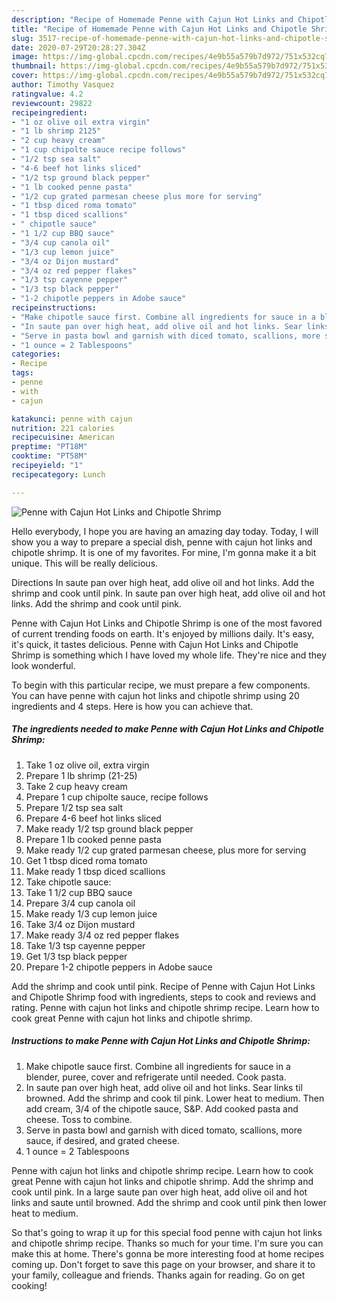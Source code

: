 ```yaml
---
description: "Recipe of Homemade Penne with Cajun Hot Links and Chipotle Shrimp"
title: "Recipe of Homemade Penne with Cajun Hot Links and Chipotle Shrimp"
slug: 3517-recipe-of-homemade-penne-with-cajun-hot-links-and-chipotle-shrimp
date: 2020-07-29T20:28:27.304Z
image: https://img-global.cpcdn.com/recipes/4e9b55a579b7d972/751x532cq70/penne-with-cajun-hot-links-and-chipotle-shrimp-recipe-main-photo.jpg
thumbnail: https://img-global.cpcdn.com/recipes/4e9b55a579b7d972/751x532cq70/penne-with-cajun-hot-links-and-chipotle-shrimp-recipe-main-photo.jpg
cover: https://img-global.cpcdn.com/recipes/4e9b55a579b7d972/751x532cq70/penne-with-cajun-hot-links-and-chipotle-shrimp-recipe-main-photo.jpg
author: Timothy Vasquez
ratingvalue: 4.2
reviewcount: 29822
recipeingredient:
- "1 oz olive oil extra virgin"
- "1 lb shrimp 2125"
- "2 cup heavy cream"
- "1 cup chipolte sauce recipe follows"
- "1/2 tsp sea salt"
- "4-6 beef hot links sliced"
- "1/2 tsp ground black pepper"
- "1 lb cooked penne pasta"
- "1/2 cup grated parmesan cheese plus more for serving"
- "1 tbsp diced roma tomato"
- "1 tbsp diced scallions"
- " chipotle sauce"
- "1 1/2 cup BBQ sauce"
- "3/4 cup canola oil"
- "1/3 cup lemon juice"
- "3/4 oz Dijon mustard"
- "3/4 oz red pepper flakes"
- "1/3 tsp cayenne pepper"
- "1/3 tsp black pepper"
- "1-2 chipotle peppers in Adobe sauce"
recipeinstructions:
- "Make chipotle sauce first. Combine all ingredients for sauce in a blender, puree, cover and refrigerate until needed. Cook pasta."
- "In saute pan over high heat, add olive oil and hot links. Sear links til browned. Add the shrimp and cook til pink. Lower heat to medium. Then add cream, 3/4 of the chipotle sauce, S&amp;P. Add cooked pasta and cheese. Toss to combine."
- "Serve in pasta bowl and garnish with diced tomato, scallions, more sauce, if desired, and grated cheese."
- "1 ounce = 2 Tablespoons"
categories:
- Recipe
tags:
- penne
- with
- cajun

katakunci: penne with cajun 
nutrition: 221 calories
recipecuisine: American
preptime: "PT18M"
cooktime: "PT58M"
recipeyield: "1"
recipecategory: Lunch

---
```



![Penne with Cajun Hot Links and Chipotle Shrimp](https://img-global.cpcdn.com/recipes/4e9b55a579b7d972/751x532cq70/penne-with-cajun-hot-links-and-chipotle-shrimp-recipe-main-photo.jpg)

Hello everybody, I hope you are having an amazing day today. Today, I will show you a way to prepare a special dish, penne with cajun hot links and chipotle shrimp. It is one of my favorites. For mine, I'm gonna make it a bit unique. This will be really delicious.

Directions In saute pan over high heat, add olive oil and hot links. Add the shrimp and cook until pink. In saute pan over high heat, add olive oil and hot links. Add the shrimp and cook until pink.

Penne with Cajun Hot Links and Chipotle Shrimp is one of the most favored of current trending foods on earth. It's enjoyed by millions daily. It's easy, it's quick, it tastes delicious. Penne with Cajun Hot Links and Chipotle Shrimp is something which I have loved my whole life. They're nice and they look wonderful.


To begin with this particular recipe, we must prepare a few components. You can have penne with cajun hot links and chipotle shrimp using 20 ingredients and 4 steps. Here is how you can achieve that.

<!--inarticleads1-->

##### The ingredients needed to make Penne with Cajun Hot Links and Chipotle Shrimp:

1. Take 1 oz olive oil, extra virgin
1. Prepare 1 lb shrimp (21-25)
1. Take 2 cup heavy cream
1. Prepare 1 cup chipolte sauce, recipe follows
1. Prepare 1/2 tsp sea salt
1. Prepare 4-6 beef hot links sliced
1. Make ready 1/2 tsp ground black pepper
1. Prepare 1 lb cooked penne pasta
1. Make ready 1/2 cup grated parmesan cheese, plus more for serving
1. Get 1 tbsp diced roma tomato
1. Make ready 1 tbsp diced scallions
1. Take  chipotle sauce:
1. Take 1 1/2 cup BBQ sauce
1. Prepare 3/4 cup canola oil
1. Make ready 1/3 cup lemon juice
1. Take 3/4 oz Dijon mustard
1. Make ready 3/4 oz red pepper flakes
1. Take 1/3 tsp cayenne pepper
1. Get 1/3 tsp black pepper
1. Prepare 1-2 chipotle peppers in Adobe sauce


Add the shrimp and cook until pink. Recipe of Penne with Cajun Hot Links and Chipotle Shrimp food with ingredients, steps to cook and reviews and rating. Penne with cajun hot links and chipotle shrimp recipe. Learn how to cook great Penne with cajun hot links and chipotle shrimp. 

<!--inarticleads2-->

##### Instructions to make Penne with Cajun Hot Links and Chipotle Shrimp:

1. Make chipotle sauce first. Combine all ingredients for sauce in a blender, puree, cover and refrigerate until needed. Cook pasta.
1. In saute pan over high heat, add olive oil and hot links. Sear links til browned. Add the shrimp and cook til pink. Lower heat to medium. Then add cream, 3/4 of the chipotle sauce, S&amp;P. Add cooked pasta and cheese. Toss to combine.
1. Serve in pasta bowl and garnish with diced tomato, scallions, more sauce, if desired, and grated cheese.
1. 1 ounce = 2 Tablespoons


Penne with cajun hot links and chipotle shrimp recipe. Learn how to cook great Penne with cajun hot links and chipotle shrimp. Add the shrimp and cook until pink. In a large saute pan over high heat, add olive oil and hot links and saute until browned. Add the shrimp and cook until pink then lower heat to medium. 

So that's going to wrap it up for this special food penne with cajun hot links and chipotle shrimp recipe. Thanks so much for your time. I'm sure you can make this at home. There's gonna be more interesting food at home recipes coming up. Don't forget to save this page on your browser, and share it to your family, colleague and friends. Thanks again for reading. Go on get cooking!
